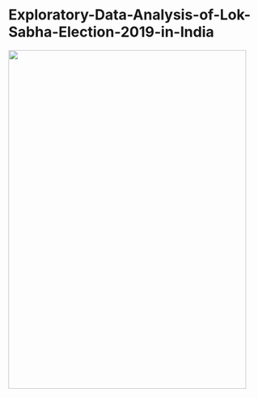 # Exploratory-Data-Analysis-of-Lok-Sabha-Election-2019-in-India

<p align="left">
    <img src="https://upload.wikimedia.org/wikipedia/commons/thumb/c/c2/Indian_General_Election_2019.svg/800px-Indian_General_Election_2019.svg.png" width="470" height="670">
  </p>
